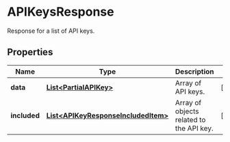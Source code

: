 # APIKeysResponse

Response for a list of API keys.

## Properties

| Name         | Type                                                                        | Description                              | Notes      |
| ------------ | --------------------------------------------------------------------------- | ---------------------------------------- | ---------- |
| **data**     | [**List&lt;PartialAPIKey&gt;**](PartialAPIKey.md)                           | Array of API keys.                       | [optional] |
| **included** | [**List&lt;APIKeyResponseIncludedItem&gt;**](APIKeyResponseIncludedItem.md) | Array of objects related to the API key. | [optional] |

